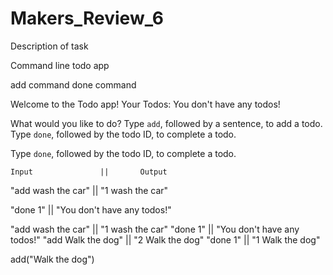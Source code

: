 # Makers_Review_6

Description of task 

Command line todo app 

add command 
done command

Welcome to the Todo app! Your Todos:
You don't have any todos!

What would you like to do? 
Type `add`, followed by a sentence, to add a todo. 
Type `done`, followed by the todo ID, to complete a todo.


Type `done`, followed by the todo ID, to complete a todo.



    Input               ||       Output 
"add wash the car"      ||     "1 wash the car"

"done 1"                || "You don't have any todos!"

"add wash the car"      ||     "1 wash the car"
"done 1"                || "You don't have any todos!"
"add Walk the dog"      ||     "2 Walk the dog"
"done 1"                ||     "1 Walk the dog"

add("Walk the dog")   